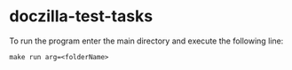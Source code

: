 # doczilla-test-tasks

To run the program enter the main directory
and execute the following line:

```
make run arg=<folderName>
```